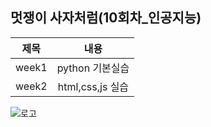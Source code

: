 ## 멋쟁이 사자처럼(10회차_인공지능)
| 제목 | 내용 |
| --- |:---:|
| week1|python 기본실습|
| week2|html,css,js 실습|

![로고](https://ifh.cc/g/QncW1O.png)